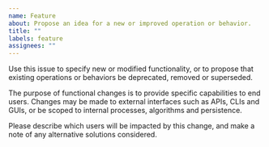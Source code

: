 ```yaml
---
name: Feature
about: Propose an idea for a new or improved operation or behavior.
title: ""
labels: feature
assignees: ""
---
```


Use this issue to specify new or modified functionality, or to propose that existing operations or behaviors be deprecated, removed or superseded.

The purpose of functional changes is to provide specific capabilities to end users. Changes may be made to external interfaces such as APIs, CLIs and GUIs, or be scoped to internal processes, algorithms and persistence.

Please describe which users will be impacted by this change, and make a note of any alternative solutions considered.
